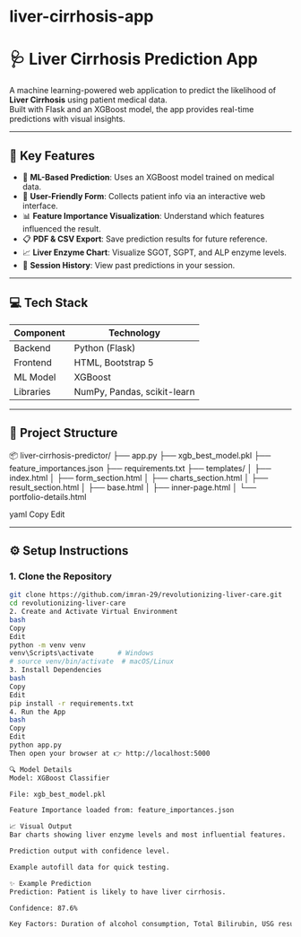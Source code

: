 ﻿# liver-cirrhosis-app
# 🩺 Liver Cirrhosis Prediction App

A machine learning-powered web application to predict the likelihood of **Liver Cirrhosis** using patient medical data.  
Built with Flask and an XGBoost model, the app provides real-time predictions with visual insights.

---

## 🚀 Key Features

- 🧠 **ML-Based Prediction**: Uses an XGBoost model trained on medical data.
- 🧾 **User-Friendly Form**: Collects patient info via an interactive web interface.
- 📊 **Feature Importance Visualization**: Understand which features influenced the result.
- 📋 **PDF & CSV Export**: Save prediction results for future reference.
- 📈 **Liver Enzyme Chart**: Visualize SGOT, SGPT, and ALP enzyme levels.
- 🧩 **Session History**: View past predictions in your session.

---

## 💻 Tech Stack

| Component     | Technology         |
|---------------|--------------------|
| Backend       | Python (Flask)     |
| Frontend      | HTML, Bootstrap 5  |
| ML Model      | XGBoost            |
| Libraries     | NumPy, Pandas, scikit-learn |

---

## 📂 Project Structure

📦 liver-cirrhosis-predictor/
├── app.py
├── xgb_best_model.pkl
├── feature_importances.json
├── requirements.txt
├── templates/
│ ├── index.html
│ ├── form_section.html
│ ├── charts_section.html
│ ├── result_section.html
│ ├── base.html
│ ├── inner-page.html
│ └── portfolio-details.html

yaml
Copy
Edit

---

## ⚙️ Setup Instructions

### 1. Clone the Repository

```bash
git clone https://github.com/imran-29/revolutionizing-liver-care.git
cd revolutionizing-liver-care
2. Create and Activate Virtual Environment
bash
Copy
Edit
python -m venv venv
venv\Scripts\activate      # Windows
# source venv/bin/activate  # macOS/Linux
3. Install Dependencies
bash
Copy
Edit
pip install -r requirements.txt
4. Run the App
bash
Copy
Edit
python app.py
Then open your browser at 👉 http://localhost:5000

🔍 Model Details
Model: XGBoost Classifier

File: xgb_best_model.pkl

Feature Importance loaded from: feature_importances.json

📈 Visual Output
Bar charts showing liver enzyme levels and most influential features.

Prediction output with confidence level.

Example autofill data for quick testing.

✨ Example Prediction
Prediction: Patient is likely to have liver cirrhosis.

Confidence: 87.6%

Key Factors: Duration of alcohol consumption, Total Bilirubin, USG results.
